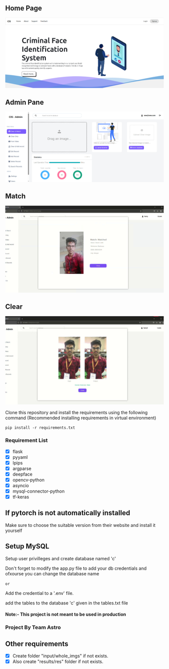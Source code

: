 ## Home Page

![Home](https://github.com/hariomverma83195/cis/blob/main/assets/homepage.jpg?raw=true)


## Admin Pane

![Admin Paned](https://github.com/hariomverma83195/cis/blob/main/assets/admin_panel.jpg?raw=true)


## Match

![Match](https://github.com/hariomverma83195/cis/blob/main/assets/output_matchm.jpg?raw=true)


## Clear

![Clear](https://github.com/hariomverma83195/cis/blob/main/assets/output_clear.jpg?raw=true)






Clone this repository and install the requirements using the following command
(Recommended installing requirements in virtual environment)

```console
pip install -r requirements.txt
```


### Requirement List

- [x] flask
- [x] pyyaml
- [x] lpips
- [x] argparse
- [x] deepface
- [x] opencv-python
- [x] asyncio
- [x] mysql-connector-python
- [x] tf-keras

## If pytorch is not automatically installed

Make sure to choose the suitable version from their website and install it yourself


## Setup MySQL

Setup user privilleges and create database named 'c'

Don't forget to modify the app.py file to add your db credentials and ofxourse you can change the database name

```or``` 

Add the credential to a '.env' file.


add the tables to the database 'c' given in the tables.txt file


#### Note:- This project is not meant to be used in production



### Project By Team Astro

## Other requirements

- [x] Create folder "input/whole_imgs" if not exists.
- [x] Also create "results/res" folder if not exists.
